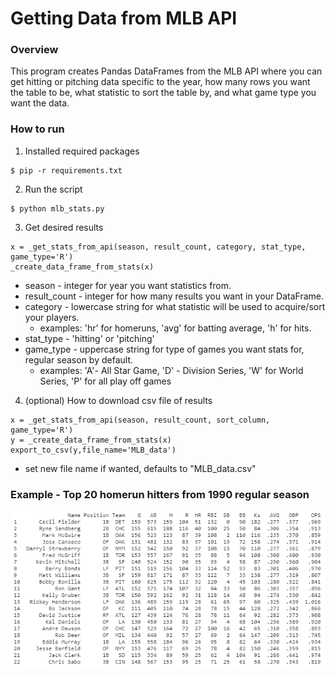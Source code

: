 # Getting Data from MLB API
### Overview
This program creates Pandas DataFrames from the MLB API where you can get hitting or pitching data specific to the year, how many rows you want the table to be, what statistic to sort the table by, and what game type you want the data.
### How to run
1. Installed required packages
```
$ pip -r requirements.txt
```
2. Run the script
```
$ python mlb_stats.py
```
3. Get desired results
```
x = _get_stats_from_api(season, result_count, category, stat_type, game_type='R')
_create_data_frame_from_stats(x)
```
- season - integer for year you want statistics from.
- result_count - integer for how many results you want in your DataFrame.
- category - lowercase string for what statistic will be used to acquire/sort your players.
  - examples: 'hr' for homeruns, 'avg' for batting average, 'h' for hits.  
- stat_type - 'hitting' or 'pitching'
- game_type - uppercase string for type of games you want stats for, regular season by default.
  - examples: 'A'- All Star Game, 'D' - Division Series, 'W' for World Series, 'P' for all play off games
  

  
4. (optional) How to download csv file of results
```
x = _get_stats_from_api(season, result_count, sort_column, game_type='R')
y = _create_data_frame_from_stats(x)
export_to_csv(y,file_name='MLB_data')
```
- set new file name if wanted, defaults to "MLB_data.csv"

### Example - Top 20 homerun hitters from 1990 regular season
![](https://raw.githubusercontent.com/brannden92/Projects/main/MLB_api/example.png)
